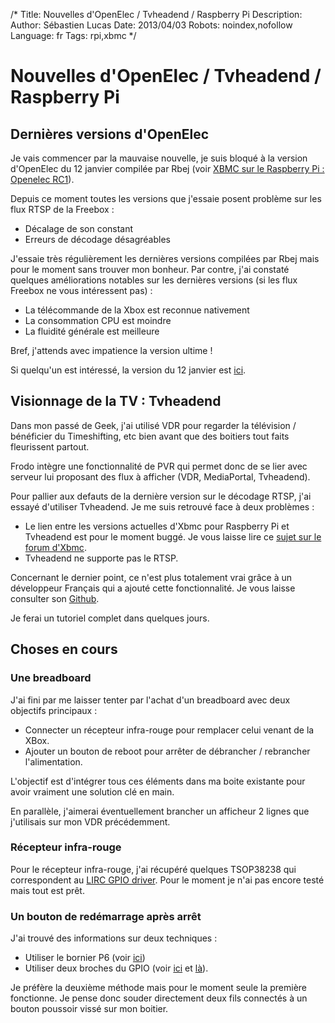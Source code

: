 /*
Title: Nouvelles d'OpenElec / Tvheadend / Raspberry Pi
Description: 
Author: Sébastien Lucas
Date: 2013/04/03
Robots: noindex,nofollow
Language: fr
Tags: rpi,xbmc
*/
# Nouvelles d'OpenElec / Tvheadend / Raspberry Pi

##  Dernières versions d'OpenElec 
Je vais commencer par la mauvaise nouvelle, je suis bloqué à la version d'OpenElec du 12 janvier compilée par Rbej (voir [XBMC sur le Raspberry Pi : Openelec RC1](https://blog.slucas.fr/blog/raspberry-pi-xbmc-7)).

Depuis ce moment toutes les versions que j'essaie posent problème sur les flux RTSP de la Freebox :
* Décalage de son constant
* Erreurs de décodage désagréables
  
J'essaie très régulièrement les dernières versions compilées par Rbej mais pour le moment sans trouver mon bonheur. Par contre, j'ai constaté quelques améliorations notables sur les dernières versions (si les flux Freebox ne vous intéressent pas) :
* La télécommande de la Xbox est reconnue nativement
* La consommation CPU est moindre
* La fluidité générale est meilleure
  
Bref, j'attends avec impatience la version ultime !

Si quelqu'un est intéressé, la version du 12 janvier est [ici](http://dl.free.fr/gZuDKQ3hY).

## Visionnage de la TV : Tvheadend

Dans mon passé de Geek, j'ai utilisé VDR pour regarder la télévision / bénéficier du Timeshifting, etc bien avant que des boitiers tout faits fleurissent partout. 

Frodo intègre une fonctionnalité de PVR qui permet donc de se lier avec serveur lui proposant des flux à afficher (VDR, MediaPortal, Tvheadend).

Pour pallier aux defauts de la dernière version sur le décodage RTSP, j'ai essayé d'utiliser Tvheadend. Je me suis retrouvé face à deux problèmes :
* Le lien entre les versions actuelles d'Xbmc pour Raspberry Pi et Tvheadend est pour le moment buggé. Je vous laisse lire ce [sujet sur le forum d'Xbmc](http://forum.xbmc.org/showthread.php?tid=148646).
* Tvheadend ne supporte pas le RTSP.
  
Concernant le dernier point, ce n'est plus totalement vrai grâce à un développeur Français qui a ajouté cette fonctionnalité. Je vous laisse consulter son [Github](https://github.com/Glandos/tvheadend).

Je ferai un tutoriel complet dans quelques jours.

## Choses en cours

### Une breadboard
J'ai fini par me laisser tenter par l'achat d'un breadboard avec deux objectifs principaux :
* Connecter un récepteur infra-rouge pour remplacer celui venant de la XBox.
* Ajouter un bouton de reboot pour arrêter de débrancher / rebrancher l'alimentation.

L'objectif est d'intégrer tous ces éléments dans ma boite existante pour avoir vraiment une solution clé en main.
  
En parallèle, j'aimerai éventuellement brancher un afficheur 2 lignes que j'utilisais sur mon VDR précédemment. 

### Récepteur infra-rouge

Pour le récepteur infra-rouge, j'ai récupéré quelques TSOP38238 qui correspondent au [LIRC GPIO driver](http://aron.ws/projects/lirc_rpi/). Pour le moment je n'ai pas encore testé mais tout est prêt.

### Un bouton de redémarrage après arrêt

J'ai trouvé des informations sur deux techniques :
* Utiliser le bornier P6 (voir [ici](http://raspi.tv/2012/making-a-reset-switch-for-your-rev-2-raspberry-pi))
* Utiliser deux broches du GPIO (voir [ici](http://elinux.org/RPI_safe_mode) et [là](http://www.raspberrypi.org/phpBB3/viewtopic.php?p=227308)).
  
Je préfère la deuxième méthode mais pour le moment seule la première fonctionne. Je pense donc souder directement deux fils connectés à un bouton poussoir vissé sur mon boitier.
